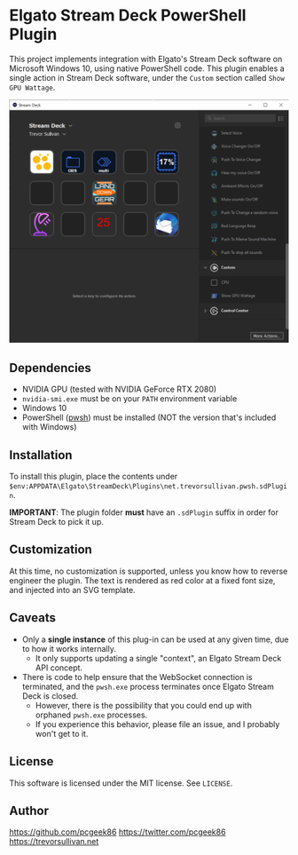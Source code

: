 # Elgato Stream Deck PowerShell Plugin

This project implements integration with Elgato's Stream Deck software on Microsoft Windows 10, using native PowerShell code.
This plugin enables a single action in Stream Deck software, under the `Custom` section called `Show GPU Wattage`. 

![Screenshot](/assets/2020-05-20-screenshot-stream-deck.png)

## Dependencies

* NVIDIA GPU (tested with NVIDIA GeForce RTX 2080)
* `nvidia-smi.exe` must be on your `PATH` environment variable
* Windows 10
* PowerShell ([pwsh]()) must be installed (NOT the version that's included with Windows)

## Installation

To install this plugin, place the contents under `$env:APPDATA\Elgato\StreamDeck\Plugins\net.trevorsullivan.pwsh.sdPlugin`.

**IMPORTANT**: The plugin folder **must** have an `.sdPlugin` suffix in order for Stream Deck to pick it up.

## Customization

At this time, no customization is supported, unless you know how to reverse engineer the plugin. The text is rendered as red color at a fixed font size, and injected into an SVG template.

## Caveats

* Only a **single instance** of this plug-in can be used at any given time, due to how it works internally. 
  * It only supports updating a single "context", an Elgato Stream Deck API concept.
* There is code to help ensure that the WebSocket connection is terminated, and the `pwsh.exe` process terminates once Elgato Stream Deck is closed.
  * However, there is the possibility that you could end up with orphaned `pwsh.exe` processes. 
  * If you experience this behavior, please file an issue, and I probably won't get to it.

## License

This software is licensed under the MIT license. See `LICENSE`.

## Author 

https://github.com/pcgeek86
https://twitter.com/pcgeek86
https://trevorsullivan.net
